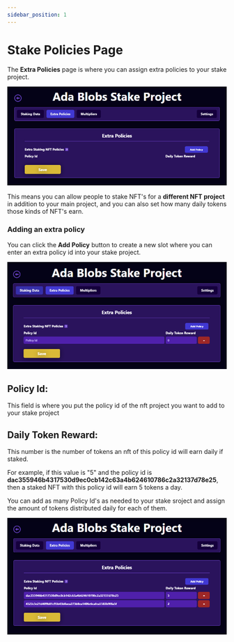 ```yaml
---
sidebar_position: 1
---
```


# Stake Policies Page

The **Extra Policies** page is where you can assign extra policies to your stake project. 

![Stake Policies screen](/img/stake-projects/stake-policies-page/stake-policies-page-01.png)

This means you can allow people to stake NFT's for a **different NFT project** in addition to your main project, and you can also set how many daily tokens those kinds of NFT's earn. 

### Adding an extra policy

You can click the **Add Policy** button to create a new slot where you can enter an extra policy id into your stake project. 

![Stake Policies adding a new policy blank](/img/stake-projects/stake-policies-page/stake-policies-page-02.png)

## Policy Id: 

This field is where you put the policy id of the nft project you want to add to your stake project

## Daily Token Reward: 

This number is the number of tokens an nft of this policy id will earn daily if staked. 

For example, if this value is "5" and the policy id is **dac355946b4317530d9ec0cb142c63a4b624610786c2a32137d78e25**, then a staked NFT with this policy id will earn 5 tokens a day.

You can add as many Policy Id's as needed to your stake sroject and assign the amount of tokens distributed daily for each of them. 

![Stake Policies adding two new policies and daily token distribution](/img/stake-projects/stake-policies-page/stake-policies-page-03.png)






